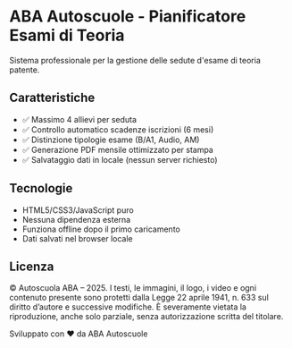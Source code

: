 # ABA Autoscuole - Pianificatore Esami di Teoria

Sistema professionale per la gestione delle sedute d'esame di teoria patente.

## Caratteristiche
- ✅ Massimo 4 allievi per seduta
- ✅ Controllo automatico scadenze iscrizioni (6 mesi)
- ✅ Distinzione tipologie esame (B/A1, Audio, AM)
- ✅ Generazione PDF mensile ottimizzato per stampa
- ✅ Salvataggio dati in locale (nessun server richiesto)

## Tecnologie
- HTML5/CSS3/JavaScript puro
- Nessuna dipendenza esterna
- Funziona offline dopo il primo caricamento
- Dati salvati nel browser locale

## Licenza
© Autoscuola ABA – 2025. I testi, le immagini, il logo, i video e ogni contenuto presente sono protetti dalla Legge 22 aprile 1941, n. 633 sul diritto d’autore e successive modifiche. È severamente vietata la riproduzione, anche solo parziale, senza autorizzazione scritta del titolare.

Sviluppato con ❤️ da ABA Autoscuole
